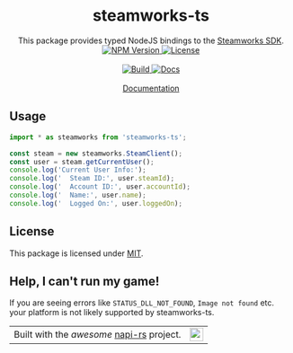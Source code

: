 <h1 align="center">steamworks-ts</h1>
<p align="center">
This package provides typed NodeJS bindings to the <a href="https://partner.steamgames.com/doc/sdk">Steamworks SDK</a>.
<br />
<a href="https://www.npmjs.com/package/steamworks-ts">
  <img src="https://img.shields.io/npm/v/%40ldlework%2Fsteamworks-ts?label=NPM" alt="NPM Version" />
</a>
<a href="LICENSE">
  <img src="https://img.shields.io/github/license/dustinlacewell/steamworks-ts?label=License" alt="License" />
</a>
<br /><br />
<a href="https://github.com/dustinlacewell/steamworks-ts/actions/workflows/build.yml">
  <img src="https://github.com/dustinlacewell/steamworks-ts/actions/workflows/build.yml/badge.svg" alt="Build" />
</a>
<a href="https://github.com/dustinlacewell/steamworks-ts/actions/workflows/docs.yml">
  <img src="https://github.com/dustinlacewell/steamworks-ts/actions/workflows/docs.yml/badge.svg" alt="Docs" />
</a>
<br/><br/>
<a href="https://steamworks.ldlework.com">Documentation</a>
</p>

## Usage

```ts
import * as steamworks from 'steamworks-ts';

const steam = new steamworks.SteamClient();
const user = steam.getCurrentUser();
console.log('Current User Info:');
console.log('  Steam ID:', user.steamId);
console.log('  Account ID:', user.accountId);
console.log('  Name:', user.name);
console.log('  Logged On:', user.loggedOn);
```

## License
This package is licensed under  [MIT](./LICENSE-MIT).

## Help, I can't run my game!
If you are seeing errors like `STATUS_DLL_NOT_FOUND`, `Image not found` etc. your platform is not likely supported by steamworks-ts.

<p align="center">
<table align="center" style="border: none;" cellspacing="0" cellpadding="0" border=0">
<tr>
<td>
Built with the <i>awesome</i> <a href="https://napi.rs/">napi-rs</a> project.</td>
<td>
<sub>
<img src="https://napi.rs/img/favicon.png" width="24" />
</sub>
</td>
</tr>
</table>
